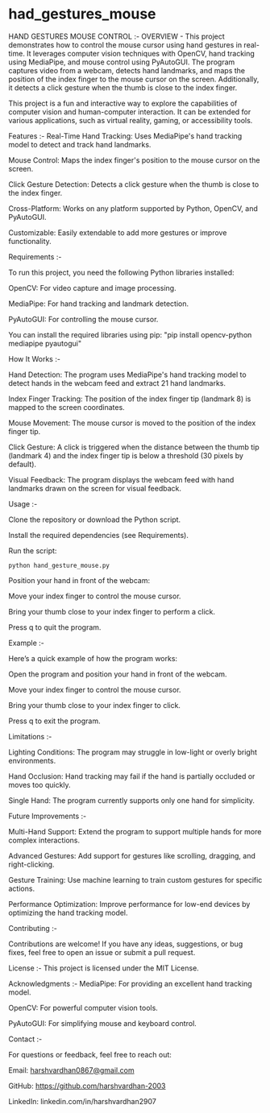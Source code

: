 # had_gestures_mouse
HAND GESTURES MOUSE CONTROL :- 
OVERVIEW -
This project demonstrates how to control the mouse cursor using hand gestures in real-time. It leverages computer vision techniques with OpenCV, hand tracking using MediaPipe, and mouse control using PyAutoGUI. The program captures video from a webcam, detects hand landmarks, and maps the position of the index finger to the mouse cursor on the screen. Additionally, it detects a click gesture when the thumb is close to the index finger.

This project is a fun and interactive way to explore the capabilities of computer vision and human-computer interaction. It can be extended for various applications, such as virtual reality, gaming, or accessibility tools.

Features :- 
    Real-Time Hand Tracking: Uses MediaPipe's hand tracking model to detect and track hand landmarks.
    
    
   Mouse Control: Maps the index finger's position to the mouse cursor on the screen.
    
    
   Click Gesture Detection: Detects a click gesture when the thumb is close to the index finger.
    
    
   Cross-Platform: Works on any platform supported by Python, OpenCV, and PyAutoGUI.
    
    
   Customizable: Easily extendable to add more gestures or improve functionality.

Requirements :-

   To run this project, you need the following Python libraries installed:
    
   OpenCV: For video capture and image processing.
    
   MediaPipe: For hand tracking and landmark detection.
    
   PyAutoGUI: For controlling the mouse cursor.
    
    
   You can install the required libraries using pip:
   "pip install opencv-python mediapipe pyautogui"


How It Works :- 

  Hand Detection: The program uses MediaPipe's hand tracking model to detect hands in the webcam feed and extract 21 hand landmarks.
  
  Index Finger Tracking: The position of the index finger tip (landmark 8) is mapped to the screen coordinates.
  
  Mouse Movement: The mouse cursor is moved to the position of the index finger tip.
  
  Click Gesture: A click is triggered when the distance between the thumb tip (landmark 4) and the index finger tip is below a threshold (30 pixels by default).
  
  Visual Feedback: The program displays the webcam feed with hand landmarks drawn on the screen for visual feedback.

Usage :- 

  Clone the repository or download the Python script.
  
  Install the required dependencies (see Requirements).

Run the script:

    python hand_gesture_mouse.py

    
  Position your hand in front of the webcam:
  
  Move your index finger to control the mouse cursor.
  
  Bring your thumb close to your index finger to perform a click.
  
  Press q to quit the program.

Example :-

  Here’s a quick example of how the program works:
  
  Open the program and position your hand in front of the webcam.
  
  Move your index finger to control the mouse cursor.
  
  Bring your thumb close to your index finger to click.
  
  Press q to exit the program.

Limitations :- 

  Lighting Conditions: The program may struggle in low-light or overly bright environments.
  
  Hand Occlusion: Hand tracking may fail if the hand is partially occluded or moves too quickly.
  
  Single Hand: The program currently supports only one hand for simplicity.

Future Improvements :- 

  Multi-Hand Support: Extend the program to support multiple hands for more complex interactions.
  
  Advanced Gestures: Add support for gestures like scrolling, dragging, and right-clicking.
  
  Gesture Training: Use machine learning to train custom gestures for specific actions.
  
  Performance Optimization: Improve performance for low-end devices by optimizing the hand tracking model.

Contributing :- 

  Contributions are welcome! If you have any ideas, suggestions, or bug fixes, feel free to open an issue or submit a pull request.

License :- 
  This project is licensed under the MIT License. 

Acknowledgments :- 
  MediaPipe: For providing an excellent hand tracking model.
  
  OpenCV: For powerful computer vision tools.
  
  PyAutoGUI: For simplifying mouse and keyboard control.

Contact :- 

  For questions or feedback, feel free to reach out:
  
  Email: harshvardhan0867@gmail.com
  
  GitHub: https://github.com/harshvardhan-2003
  
  LinkedIn: linkedin.com/in/harshvardhan2907
